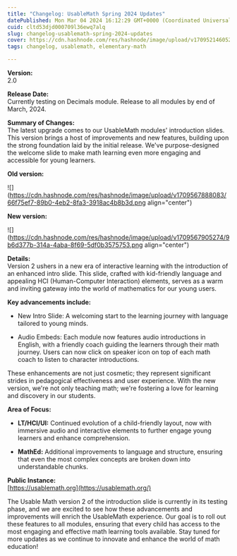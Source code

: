 ```yaml
---
title: "Changelog: UsableMath Spring 2024 Updates"
datePublished: Mon Mar 04 2024 16:12:29 GMT+0000 (Coordinated Universal Time)
cuid: cltd53djd000709l36ewq7alq
slug: changelog-usablemath-spring-2024-updates
cover: https://cdn.hashnode.com/res/hashnode/image/upload/v1709521460522/dc75de62-c28c-4376-a67e-26109627a607.png
tags: changelog, usablemath, elementary-math

---
```


**Version:**  
2.0

**Release Date:**  
Currently testing on Decimals module. Release to all modules by end of March, 2024.

**Summary of Changes:**  
The latest upgrade comes to our UsableMath modules' introduction slides. This version brings a host of improvements and new features, building upon the strong foundation laid by the initial release. We've purpose-designed the welcome slide to make math learning even more engaging and accessible for young learners.

**Old version:**

![](https://cdn.hashnode.com/res/hashnode/image/upload/v1709567888083/66f75ef7-89b0-4eb2-8fa3-3918ac4b8b3d.png align="center")

**New version:**

![](https://cdn.hashnode.com/res/hashnode/image/upload/v1709567905274/9b6d377b-314a-4aba-8f69-5df0b3575753.png align="center")

**Details:**  
Version 2 ushers in a new era of interactive learning with the introduction of an enhanced intro slide. This slide, crafted with kid-friendly language and appealing HCI (Human-Computer Interaction) elements, serves as a warm and inviting gateway into the world of mathematics for our young users.

**Key advancements include:**

* New Intro Slide: A welcoming start to the learning journey with language tailored to young minds.
    
* Audio Embeds: Each module now features audio introductions in English, with a friendly coach guiding the learners through their math journey. Users can now click on speaker icon on top of each math coach to listen to character introductions.
    

These enhancements are not just cosmetic; they represent significant strides in pedagogical effectiveness and user experience. With the new version, we're not only teaching math; we're fostering a love for learning and discovery in our students.

**Area of Focus:**

* **LT/HCI/UI:** Continued evolution of a child-friendly layout, now with immersive audio and interactive elements to further engage young learners and enhance comprehension.
    
* **MathEd:** Additional improvements to language and structure, ensuring that even the most complex concepts are broken down into understandable chunks.
    

**Public Instance:**  
[https://usablemath.org](https://usablemath.org/)

The Usable Math version 2 of the introduction slide is currently in its testing phase, and we are excited to see how these advancements and improvements will enrich the UsableMath experience. Our goal is to roll out these features to all modules, ensuring that every child has access to the most engaging and effective math learning tools available. Stay tuned for more updates as we continue to innovate and enhance the world of math education!